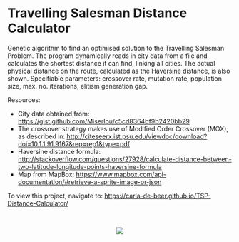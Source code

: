 # Travelling Salesman Distance Calculator #

Genetic algorithm to find an optimised solution to the Travelling Salesman Problem. The program dynamically reads in city data from a file and calculates the shortest distance it can find, linking all cities. The actual physical distance on the route, calculated as the Haversine distance, is also shown. Specifiable parameters: crossover rate, mutation rate, population size, max. no. iterations, elitism generation gap.

Resources: 
* City data obtained from: https://gist.github.com/Miserlou/c5cd8364bf9b2420bb29
* The crossover strategy makes use of Modified Order Crossover (MOX), as described in:
http://citeseerx.ist.psu.edu/viewdoc/download?doi=10.1.1.91.9167&rep=rep1&type=pdf
* Haversine distance formula: 
http://stackoverflow.com/questions/27928/calculate-distance-between-two-latitude-longitude-points-haversine-formula
* Map from MapBox; https://www.mapbox.com/api-documentation/#retrieve-a-sprite-image-or-json

To view this project, navigate to: https://carla-de-beer.github.io/TSP-Distance-Calculator/

</br>
<p align="center">
  <img src="gif/TSP Distance Calculator.gif"/>
</p>
